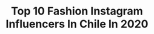 ---
title: Top 10 Fashion Instagram Influencers In Chile In 2020
description: >-
  Find top fashion Instagram influencers in Chile in 2020. Most popular hashtags: #halloween #chile #ootd.
platform: Instagram
hits: 130
text_top: Discover the top-rated Instagram influencers on inBeat.
text_bottom: inBeat holds 130 Instagram influencers like this in Chile for you to collaborate.
profiles:
  - username: "carola.jorquera"
    fullname: >-
      Carolina Jorquera Oficial
    bio: >-
      Periodista/Modelo/ TV Host Fashion Expert/ Asesora de imagen Gestora Cultural/ CEO CJ-Un Concepto cjorquera.asesorias@gmail.com YOUTUBE👇🏽
    location: "Chile"
    followers: 131248
    engagement: 258
    commentsToLikes: 0.043979
    id: ck5c78t1371xz0i11olpe35ga
    verified: false
    hashtags: "#solidaridad, #respeto, #campo, #carolinajorquera"
  - username: "ladanicastror"
    fullname: >-
      Dani Castro.
    bio: >-
      🌟Good Vibes🌟 • Food • Fashion • Deco • 🇨🇱🌿 🐾 @fundacionchalota 💎Ayudo a emprendedores 📩 contactodanicastroc@gmail.com 💌 ladanicastror@gmail.com
    location: "Chile"
    followers: 823850
    engagement: 236
    commentsToLikes: 0.028697
    id: ck0vz5t4z7gau0i19scx4vb1m
    verified: true
    hashtags: "#mgzschile, #mgzs, #always3xprotecci, #elsaborgenuino"
  - username: "_snakepit"
    fullname: >-
      Valentina
    bio: >-
      Fashion design student @highclass.dc - Jin @masterpiece.dc - Mingi @guess #GUESSFamily 🔥👇🏻
    location: "Chile"
    followers: 15722
    engagement: 1476
    commentsToLikes: 0.023888
    id: ck5q54hzyrcd20i11i2xuflzr
    verified: false
    hashtags: "#atiny, #halahala, #ateez, #mingi"
  - username: "frvn___"
    fullname: >-
      FRVN
    bio: >-
      (프란) Fashion Design Student English speaker Dancer at: @devourchile ✉️: Fran.ascencio.w@gmail.com 🔥 Escucha mi 1er Single "DICEN"🔥 Link en bio ⬇️
    location: "Chile"
    followers: 10580
    engagement: 950
    commentsToLikes: 0.042197
    id: ck5q54d8crbll0i11quhk4m3s
    verified: false
    hashtags: "#pride, #magicmochisquad, #aquaboho, #aquababe"
  - username: "abrilfguerra"
    fullname: >-
      𝓐𝓫𝓻𝓲𝓵 𝓕𝓮𝓻𝓷𝓪𝓷𝓭𝓪• Moda&Belleza
    bio: >-
      💞Fashion Blogger ✨YouTuber 🛍CEO: @piamiastore 🇻🇪 | 🇨🇱📍
    location: "Chile"
    followers: 18351
    engagement: 760
    commentsToLikes: 0.032756
    id: ck9hcah68ki9m0j78h9seqj2t
    verified: false
    hashtags: "#ruivabrasil, #redhaircolor, #fashionstyle, #outfits"
  - username: "valentinavalenncia"
    fullname: >-
      22
    bio: >-
      Fashion designer
    location: "Chile"
    followers: 67383
    engagement: 553
    commentsToLikes: 0.020601
    id: ck134zmoyyz5k0i19doniphr9
    verified: false
    hashtags: "#newyork, #nyc, #holbox, #nuevayork"
  - username: "gxlden.dabbie"
    fullname: >-
      𝑫𝒂𝒏𝒊𝒆𝒍𝒂 👸🏻
    bio: >-
      🇨🇴 @fashionstyle.ld @fan.cymakeup💄
    location: "Chile"
    followers: 11197
    engagement: 1329
    commentsToLikes: 0.014760
    id: ckapc6j102o070i78e1x06g9k
    verified: false
    hashtags: ""
  - username: "mimazamall"
    fullname: >-
      MIMA ZAMALL
    bio: >-
      🏳️‍🌈 Ser, es el acto más rebelde 🏳️‍🌈 Fashion Designer + Stylist + Art Director 🌍 @mimazamallshop
    location: "Chile"
    followers: 21316
    engagement: 508
    commentsToLikes: 0.092904
    id: ck0vyw57r62rw0i19s05m66vn
    verified: false
    hashtags: "#quedateencasa, #supportlocal, #stayhome, #supportartists"
  - username: "ladanioliva"
    fullname: >-
      Daniela Oliva
    bio: >-
      FASHION ★ OUTFITS ★ ARTWORKS ★ LIFESTYLE ★ BODY POSITIVE ★ ✨Fundadora @danioliva.artwear 🎓Ingeniera Comercial UC 💖También me gusta bailar💃🏻🔥
    location: "Chile"
    followers: 13933
    engagement: 625
    commentsToLikes: 0.056156
    id: ck6ti5vkw03jg0j71tdrebani
    verified: false
    hashtags: "#ziolsquad, #emilyinparis, #emilyinparisoutfit, #emilyinparisfashion"
  - username: "xavicorrial"
    fullname: >-
      Xavi
    bio: >-
      🇪🇸 📍CL Tiktok: xavicorrial [24,6k] 📩 xaviercorrial@gmail.com Embajador @fashionnovamen
    location: "Chile"
    followers: 89038
    engagement: 117
    commentsToLikes: 0.071954
    id: ck14j5iugiqie0i19094qlglz
    verified: false
    hashtags: "#halloween, #sunset, #photography, #photosho"
---